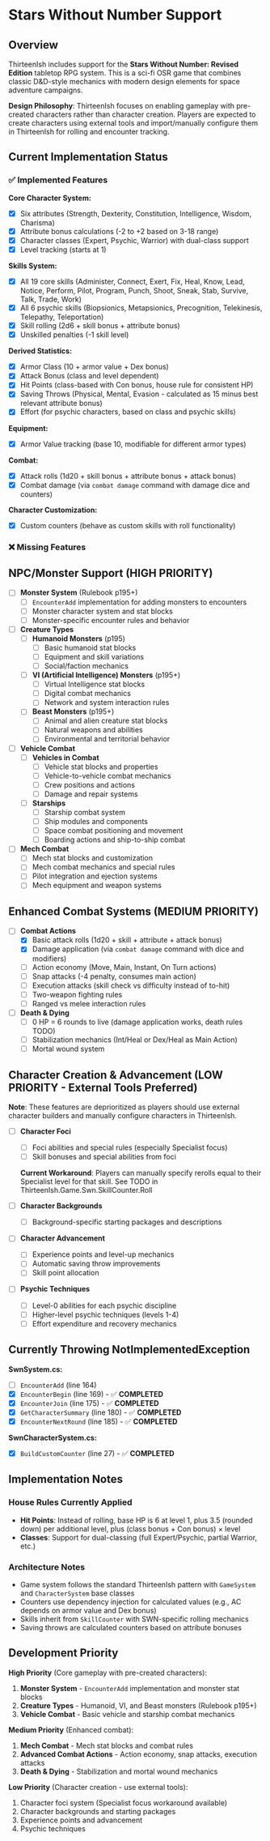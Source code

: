 # Stars Without Number Support

## Overview

ThirteenIsh includes support for the **Stars Without Number: Revised Edition** tabletop RPG system. This is a sci-fi OSR game that combines classic D&D-style mechanics with modern design elements for space adventure campaigns.

**Design Philosophy**: ThirteenIsh focuses on enabling gameplay with pre-created characters rather than character creation. Players are expected to create characters using external tools and import/manually configure them in ThirteenIsh for rolling and encounter tracking.

## Current Implementation Status

### ✅ Implemented Features

**Core Character System:**
- [x] Six attributes (Strength, Dexterity, Constitution, Intelligence, Wisdom, Charisma)
- [x] Attribute bonus calculations (-2 to +2 based on 3-18 range)
- [x] Character classes (Expert, Psychic, Warrior) with dual-class support
- [x] Level tracking (starts at 1)

**Skills System:**
- [x] All 19 core skills (Administer, Connect, Exert, Fix, Heal, Know, Lead, Notice, Perform, Pilot, Program, Punch, Shoot, Sneak, Stab, Survive, Talk, Trade, Work)
- [x] All 6 psychic skills (Biopsionics, Metapsionics, Precognition, Telekinesis, Telepathy, Teleportation)
- [x] Skill rolling (2d6 + skill bonus + attribute bonus)
- [x] Unskilled penalties (-1 skill level)

**Derived Statistics:**
- [x] Armor Class (10 + armor value + Dex bonus)
- [x] Attack Bonus (class and level dependent)
- [x] Hit Points (class-based with Con bonus, house rule for consistent HP)
- [x] Saving Throws (Physical, Mental, Evasion - calculated as 15 minus best relevant attribute bonus)
- [x] Effort (for psychic characters, based on class and psychic skills)

**Equipment:**
- [x] Armor Value tracking (base 10, modifiable for different armor types)

**Combat:**
- [x] Attack rolls (1d20 + skill bonus + attribute bonus + attack bonus)
- [x] Combat damage (via `combat damage` command with damage dice and counters)

**Character Customization:**
- [x] Custom counters (behave as custom skills with roll functionality)

### ❌ Missing Features

## NPC/Monster Support (HIGH PRIORITY)

- [ ] **Monster System** (Rulebook p195+)
  - [ ] `EncounterAdd` implementation for adding monsters to encounters
  - [ ] Monster character system and stat blocks
  - [ ] Monster-specific encounter rules and behavior

- [ ] **Creature Types**
  - [ ] **Humanoid Monsters** (p195)
    - [ ] Basic humanoid stat blocks
    - [ ] Equipment and skill variations
    - [ ] Social/faction mechanics
  - [ ] **VI (Artificial Intelligence) Monsters** (p195+)
    - [ ] Virtual Intelligence stat blocks
    - [ ] Digital combat mechanics
    - [ ] Network and system interaction rules
  - [ ] **Beast Monsters** (p195+)
    - [ ] Animal and alien creature stat blocks
    - [ ] Natural weapons and abilities
    - [ ] Environmental and territorial behavior

- [ ] **Vehicle Combat**
  - [ ] **Vehicles in Combat**
    - [ ] Vehicle stat blocks and properties
    - [ ] Vehicle-to-vehicle combat mechanics
    - [ ] Crew positions and actions
    - [ ] Damage and repair systems
  - [ ] **Starships**
    - [ ] Starship combat system
    - [ ] Ship modules and components
    - [ ] Space combat positioning and movement
    - [ ] Boarding actions and ship-to-ship combat

- [ ] **Mech Combat**
  - [ ] Mech stat blocks and customization
  - [ ] Mech combat mechanics and special rules
  - [ ] Pilot integration and ejection systems
  - [ ] Mech equipment and weapon systems

## Enhanced Combat Systems (MEDIUM PRIORITY)

- [ ] **Combat Actions**
  - [x] Basic attack rolls (1d20 + skill + attribute + attack bonus)
  - [x] Damage application (via `combat damage` command with dice and modifiers)
  - [ ] Action economy (Move, Main, Instant, On Turn actions)
  - [ ] Snap attacks (-4 penalty, consumes main action)
  - [ ] Execution attacks (skill check vs difficulty instead of to-hit)
  - [ ] Two-weapon fighting rules
  - [ ] Ranged vs melee interaction rules

- [ ] **Death & Dying**
  - [ ] 0 HP = 6 rounds to live (damage application works, death rules TODO)
  - [ ] Stabilization mechanics (Int/Heal or Dex/Heal as Main Action)
  - [ ] Mortal wound system

## Character Creation & Advancement (LOW PRIORITY - External Tools Preferred)

**Note**: These features are deprioritized as players should use external character builders and manually configure characters in ThirteenIsh.

- [ ] **Character Foci**
  - [ ] Foci abilities and special rules (especially Specialist focus)
  - [ ] Skill bonuses and special abilities from foci

  **Current Workaround**: Players can manually specify rerolls equal to their Specialist level for that skill.
  See TODO in ThirteenIsh.Game.Swn.SkillCounter.Roll

- [ ] **Character Backgrounds**
  - [ ] Background-specific starting packages and descriptions

- [ ] **Character Advancement**
  - [ ] Experience points and level-up mechanics
  - [ ] Automatic saving throw improvements
  - [ ] Skill point allocation

- [ ] **Psychic Techniques**
  - [ ] Level-0 abilities for each psychic discipline
  - [ ] Higher-level psychic techniques (levels 1-4)
  - [ ] Effort expenditure and recovery mechanics

## Currently Throwing NotImplementedException

**SwnSystem.cs:**
- [ ] `EncounterAdd` (line 164)
- [x] `EncounterBegin` (line 169) - ✅ **COMPLETED**
- [x] `EncounterJoin` (line 175) - ✅ **COMPLETED**
- [x] `GetCharacterSummary` (line 180) - ✅ **COMPLETED**
- [x] `EncounterNextRound` (line 185) - ✅ **COMPLETED**

**SwnCharacterSystem.cs:**
- [x] `BuildCustomCounter` (line 27) - ✅ **COMPLETED**

## Implementation Notes

### House Rules Currently Applied
- **Hit Points**: Instead of rolling, base HP is 6 at level 1, plus 3.5 (rounded down) per additional level, plus (class bonus + Con bonus) × level
- **Classes**: Support for dual-classing (full Expert/Psychic, partial Warrior, etc.)

### Architecture Notes
- Game system follows the standard ThirteenIsh pattern with `GameSystem` and `CharacterSystem` base classes
- Counters use dependency injection for calculated values (e.g., AC depends on armor value and Dex bonus)
- Skills inherit from `SkillCounter` with SWN-specific rolling mechanics
- Saving throws are calculated counters based on attribute bonuses

## Development Priority

**High Priority** (Core gameplay with pre-created characters):
1. **Monster System** - `EncounterAdd` implementation and monster stat blocks
2. **Creature Types** - Humanoid, VI, and Beast monsters (Rulebook p195+)
3. **Vehicle Combat** - Basic vehicle and starship combat mechanics

**Medium Priority** (Enhanced combat):
1. **Mech Combat** - Mech stat blocks and combat rules
2. **Advanced Combat Actions** - Action economy, snap attacks, execution attacks
3. **Death & Dying** - Stabilization and mortal wound mechanics

**Low Priority** (Character creation - use external tools):
1. Character foci system (Specialist focus workaround available)
2. Character backgrounds and starting packages
3. Experience points and advancement
4. Psychic techniques